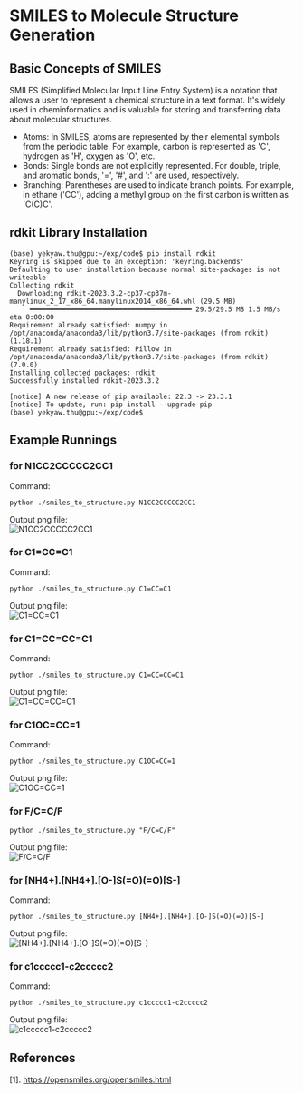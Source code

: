 # SMILES to Molecule Structure Generation

## Basic Concepts of SMILES

 SMILES (Simplified Molecular Input Line Entry System) is a notation that allows a user to represent a chemical structure in a text format. It's widely used in cheminformatics and is valuable for storing and transferring data about molecular structures.
 
- Atoms: In SMILES, atoms are represented by their elemental symbols from the periodic table. For example, carbon is represented as 'C', hydrogen as 'H', oxygen as 'O', etc.
- Bonds: Single bonds are not explicitly represented. For double, triple, and aromatic bonds, '=', '#', and ':' are used, respectively.
- Branching: Parentheses are used to indicate branch points. For example, in ethane ('CC'), adding a methyl group on the first carbon is written as 'C(C)C'.

## rdkit Library Installation

```
(base) yekyaw.thu@gpu:~/exp/code$ pip install rdkit
Keyring is skipped due to an exception: 'keyring.backends'
Defaulting to user installation because normal site-packages is not writeable
Collecting rdkit
  Downloading rdkit-2023.3.2-cp37-cp37m-manylinux_2_17_x86_64.manylinux2014_x86_64.whl (29.5 MB)
     ━━━━━━━━━━━━━━━━━━━━━━━━━━━━━━━━━━━━━━━━ 29.5/29.5 MB 1.5 MB/s eta 0:00:00
Requirement already satisfied: numpy in /opt/anaconda/anaconda3/lib/python3.7/site-packages (from rdkit) (1.18.1)
Requirement already satisfied: Pillow in /opt/anaconda/anaconda3/lib/python3.7/site-packages (from rdkit) (7.0.0)
Installing collected packages: rdkit
Successfully installed rdkit-2023.3.2

[notice] A new release of pip available: 22.3 -> 23.3.1
[notice] To update, run: pip install --upgrade pip
(base) yekyaw.thu@gpu:~/exp/code$
```

## Example Runnings

### for N1CC2CCCCC2CC1

Command:  
```
python ./smiles_to_structure.py N1CC2CCCCC2CC1
```

Output png file:  
![N1CC2CCCCC2CC1](https://github.com/ye-kyaw-thu/this-and-that/blob/main/python/fig/smiles/N1CC2CCCCC2CC1.png)  

### for C1=CC=C1

Command:  
```
python ./smiles_to_structure.py C1=CC=C1
```

Output png file:  
![C1=CC=C1](https://github.com/ye-kyaw-thu/this-and-that/blob/main/python/fig/smiles/C1%3DCC%3DC1.png)  

### for C1=CC=CC=C1

Command:  
```
python ./smiles_to_structure.py C1=CC=CC=C1
```

Output png file:  
![C1=CC=CC=C1](https://github.com/ye-kyaw-thu/this-and-that/blob/main/python/fig/smiles/C1%3DCC%3DCC%3DC1.png)

### for C1OC=CC=1

Command:  
```
python ./smiles_to_structure.py C1OC=CC=1
```

Output png file:  
![C1OC=CC=1](https://github.com/ye-kyaw-thu/this-and-that/blob/main/python/fig/smiles/C1OC%3DCC%3D1.png)

### for F/C=C/F

```
python ./smiles_to_structure.py "F/C=C/F"
```

Output png file:  
![F/C=C/F](https://github.com/ye-kyaw-thu/this-and-that/blob/main/python/fig/smiles/FslashC%3DCslashF.png)

### for [NH4+].[NH4+].[O-]S(=O)(=O)[S-]

Command:  
```
python ./smiles_to_structure.py [NH4+].[NH4+].[O-]S(=O)(=O)[S-]
```

Output png file:  
![[NH4+].[NH4+].[O-]S(=O)(=O)[S-]](https://github.com/ye-kyaw-thu/this-and-that/blob/main/python/fig/smiles/%5BNH4%2B%5D.%5BNH4%2B%5D.%5BO-%5DS(%3DO)(%3DO)%5BS-%5D.png)

### for c1ccccc1-c2ccccc2

Command:  
```
python ./smiles_to_structure.py c1ccccc1-c2ccccc2
```
Output png file:  
![c1ccccc1-c2ccccc2](https://github.com/ye-kyaw-thu/this-and-that/blob/main/python/fig/smiles/c1ccccc1-c2ccccc2.png)


## References

[1]. https://opensmiles.org/opensmiles.html  
